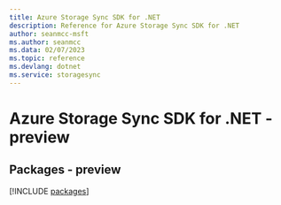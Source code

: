 ```yaml
---
title: Azure Storage Sync SDK for .NET
description: Reference for Azure Storage Sync SDK for .NET
author: seanmcc-msft
ms.author: seanmcc
ms.data: 02/07/2023
ms.topic: reference
ms.devlang: dotnet
ms.service: storagesync
---
```

# Azure Storage Sync SDK for .NET - preview
## Packages - preview
[!INCLUDE [packages](storage-sync-index.md)]